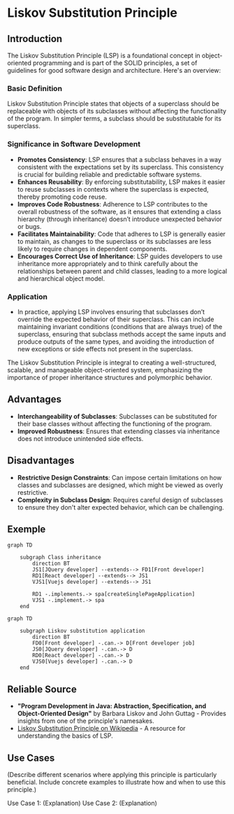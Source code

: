 # Liskov Substitution Principle

## Introduction

The Liskov Substitution Principle (LSP) is a foundational concept in object-oriented programming and is part of the SOLID principles, a set of guidelines for good software design and architecture. Here's an overview:

### Basic Definition

Liskov Substitution Principle states that objects of a superclass should be replaceable with objects of its subclasses without affecting the functionality of the program. In simpler terms, a subclass should be substitutable for its superclass.

### Significance in Software Development

- **Promotes Consistency**: LSP ensures that a subclass behaves in a way consistent with the expectations set by its superclass. This consistency is crucial for building reliable and predictable software systems.  
- **Enhances Reusability**: By enforcing substitutability, LSP makes it easier to reuse subclasses in contexts where the superclass is expected, thereby promoting code reuse.  
- **Improves Code Robustness**: Adherence to LSP contributes to the overall robustness of the software, as it ensures that extending a class hierarchy (through inheritance) doesn’t introduce unexpected behavior or bugs.  
- **Facilitates Maintainability**: Code that adheres to LSP is generally easier to maintain, as changes to the superclass or its subclasses are less likely to require changes in dependent components.  
- **Encourages Correct Use of Inheritance**: LSP guides developers to use inheritance more appropriately and to think carefully about the relationships between parent and child classes, leading to a more logical and hierarchical object model.

### Application

- In practice, applying LSP involves ensuring that subclasses don’t override the expected behavior of their superclass. This can include maintaining invariant conditions (conditions that are always true) of the superclass, ensuring that subclass methods accept the same inputs and produce outputs of the same types, and avoiding the introduction of new exceptions or side effects not present in the superclass.

The Liskov Substitution Principle is integral to creating a well-structured, scalable, and manageable object-oriented system, emphasizing the importance of proper inheritance structures and polymorphic behavior.

## Advantages

- **Interchangeability of Subclasses**: Subclasses can be substituted for their base classes without affecting the functioning of the program.
- **Improved Robustness**: Ensures that extending classes via inheritance does not introduce unintended side effects.

## Disadvantages

- **Restrictive Design Constraints**: Can impose certain limitations on how classes and subclasses are designed, which might be viewed as overly restrictive.
- **Complexity in Subclass Design**: Requires careful design of subclasses to ensure they don't alter expected behavior, which can be challenging.

## Exemple

```mermaid
graph TD

    subgraph Class inheritance
        direction BT
        JS1[JQuery developer] --extends--> FD1[Front developer]
        RD1[React developer] --extends--> JS1
        VJS1[Vuejs developer] --extends--> JS1

        RD1 -.implements.-> spa[createSinglePageApplication]
        VJS1 -.implement.-> spa
    end
```

```mermaid
graph TD

    subgraph Liskov substitution application
        direction BT
        FD0[Front developer] -.can.-> D[Front developer job]
        JS0[JQuery developer] -.can.-> D
        RD0[React developer] -.can.-> D
        VJS0[Vuejs developer] -.can.-> D
    end
```


## Reliable Source

- **"Program Development in Java: Abstraction, Specification, and Object-Oriented Design"** by Barbara Liskov and John Guttag - Provides insights from one of the principle's namesakes.
- [Liskov Substitution Principle on Wikipedia](https://en.wikipedia.org/wiki/Liskov_substitution_principle) - A resource for understanding the basics of LSP.

## Use Cases

(Describe different scenarios where applying this principle is particularly beneficial. Include concrete examples to illustrate how and when to use this principle.)

Use Case 1: (Explanation)
Use Case 2: (Explanation)
